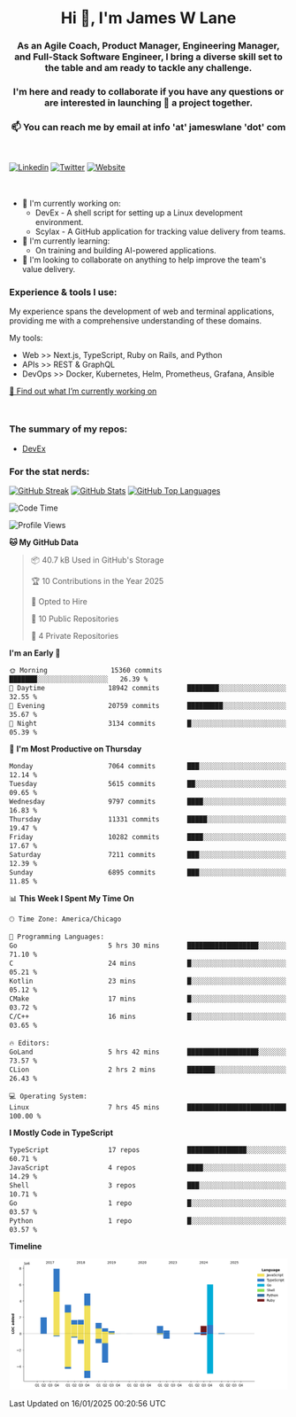 <h1 align="center">Hi 👋, I'm James W Lane</h1>
<h3 align="center">As an Agile Coach, Product Manager, Engineering Manager, and Full-Stack Software Engineer, I bring a diverse skill set to the table and am ready to tackle any challenge.</h3>
<h3 align="center">I'm here and ready to collaborate if you have any questions or are interested in launching 🚀 a project together.</h3>

<div style="margin-top: 16px;" />

<h3 align="center">📫 You can reach me by email at info 'at' jameswlane 'dot' com</h3>

<div style="margin-top: 48px;" />

[![Linkedin](https://img.shields.io/badge/LinkedIn-0077B5?style=for-the-badge&logo=linkedin&logoColor=white)](https://www.linkedin.com/in/jameswlane/)
[![Twitter](https://img.shields.io/badge/Twitter-1DA1F2?style=for-the-badge&logo=twitter&logoColor=white)](https://x.com/jameswlane)
[![Website](https://img.shields.io/website?down_color=red&down_message=offline&style=for-the-badge&up_color=green&up_message=up&url=https%3A%2F%2Fwww.jameswlane.com)](https://www.jameswlane.com)

<div style="margin-top: 48px;" />

- 🔭 I'm currently working on:
  - DevEx - A shell script for setting up a Linux development environment.
  - Scylax - A GitHub application for tracking value delivery from teams.
- 🌱 I'm currently learning:
  - On training and building AI-powered applications.
- 👯 I'm looking to collaborate on anything to help improve the team's value delivery.

### Experience & tools I use:

My experience spans the development of web and terminal applications, providing me with a comprehensive understanding of these domains.

My tools:
- Web >> Next.js, TypeScript, Ruby on Rails, and Python
- APIs >> REST & GraphQL
- DevOps >> Docker, Kubernetes, Helm, Prometheus, Grafana, Ansible

[🔭 Find out what I’m currently working on](https://www.jameswlane.com/now)  

<div style="margin-top: 50px;"/>

### The summary of my repos:
- [DevEx](https://github.com/jameswlane/devex)  

### For the stat nerds:
[![GitHub Streak](https://github-readme-streak-stats.herokuapp.com?user=jameswlane&theme=tokyonight)](https://git.io/streak-stats)
[![GitHub Stats](https://github-readme-stats.vercel.app/api?username=jameswlane&show_icons=true&theme=tokyonight)](https://github-readme-stats.vercel.app)
[![GitHub Top Languages](https://github-readme-stats.vercel.app/api/top-langs?username=jameswlane&show_icons=true&locale=en&layout=compact&theme=tokyonight)](https://github-readme-stats.vercel.app)

<!--START_SECTION:waka-->
![Code Time](http://img.shields.io/badge/Code%20Time-302%20hrs%2011%20mins-blue)

![Profile Views](http://img.shields.io/badge/Profile%20Views-0-blue)

**🐱 My GitHub Data** 

> 📦 40.7 kB Used in GitHub's Storage 
 > 
> 🏆 10 Contributions in the Year 2025
 > 
> 💼 Opted to Hire
 > 
> 📜 10 Public Repositories 
 > 
> 🔑 4 Private Repositories 
 > 
**I'm an Early 🐤** 

```text
🌞 Morning                15360 commits       ███████░░░░░░░░░░░░░░░░░░   26.39 % 
🌆 Daytime                18942 commits       ████████░░░░░░░░░░░░░░░░░   32.55 % 
🌃 Evening                20759 commits       █████████░░░░░░░░░░░░░░░░   35.67 % 
🌙 Night                  3134 commits        █░░░░░░░░░░░░░░░░░░░░░░░░   05.39 % 
```
📅 **I'm Most Productive on Thursday** 

```text
Monday                   7064 commits        ███░░░░░░░░░░░░░░░░░░░░░░   12.14 % 
Tuesday                  5615 commits        ██░░░░░░░░░░░░░░░░░░░░░░░   09.65 % 
Wednesday                9797 commits        ████░░░░░░░░░░░░░░░░░░░░░   16.83 % 
Thursday                 11331 commits       █████░░░░░░░░░░░░░░░░░░░░   19.47 % 
Friday                   10282 commits       ████░░░░░░░░░░░░░░░░░░░░░   17.67 % 
Saturday                 7211 commits        ███░░░░░░░░░░░░░░░░░░░░░░   12.39 % 
Sunday                   6895 commits        ███░░░░░░░░░░░░░░░░░░░░░░   11.85 % 
```


📊 **This Week I Spent My Time On** 

```text
🕑︎ Time Zone: America/Chicago

💬 Programming Languages: 
Go                       5 hrs 30 mins       ██████████████████░░░░░░░   71.10 % 
C                        24 mins             █░░░░░░░░░░░░░░░░░░░░░░░░   05.21 % 
Kotlin                   23 mins             █░░░░░░░░░░░░░░░░░░░░░░░░   05.12 % 
CMake                    17 mins             █░░░░░░░░░░░░░░░░░░░░░░░░   03.72 % 
C/C++                    16 mins             █░░░░░░░░░░░░░░░░░░░░░░░░   03.65 % 

🔥 Editors: 
GoLand                   5 hrs 42 mins       ██████████████████░░░░░░░   73.57 % 
CLion                    2 hrs 2 mins        ███████░░░░░░░░░░░░░░░░░░   26.43 % 

💻 Operating System: 
Linux                    7 hrs 45 mins       █████████████████████████   100.00 % 
```

**I Mostly Code in TypeScript** 

```text
TypeScript               17 repos            ███████████████░░░░░░░░░░   60.71 % 
JavaScript               4 repos             ████░░░░░░░░░░░░░░░░░░░░░   14.29 % 
Shell                    3 repos             ███░░░░░░░░░░░░░░░░░░░░░░   10.71 % 
Go                       1 repo              █░░░░░░░░░░░░░░░░░░░░░░░░   03.57 % 
Python                   1 repo              █░░░░░░░░░░░░░░░░░░░░░░░░   03.57 % 
```



**Timeline**

![Lines of Code chart](https://raw.githubusercontent.com/jameswlane/jameswlane/main/assets/bar_graph.png)


 Last Updated on 16/01/2025 00:20:56 UTC
<!--END_SECTION:waka-->
